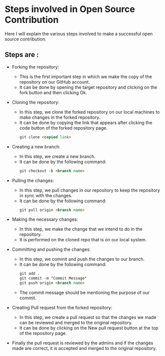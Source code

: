 # Steps involved in Open Source Contribution
Here I will explain the various steps involved to make a successful open source contribution.

## Steps are :
* Forking the repository:
    - This is the first important step in which we make the copy of the repository on our GitHub account.
    - It can be done by opening the target repository and clicking on the fork button and then clicking Ok.

* Cloning the repository:
    - In this step, we clone the forked repository on our local machines to make changes in the forked repository.
    - It can be done by copying the link that appears after clicking the code button of the forked repository page.
        ```markdown
        git clone <copied link>
        ```
* Creating a new branch:
    - In this step, we create a new branch.
    - It can be done by the following command:
        ```markdown
        git checkout -b <branch name>
        ```
* Pulling the changes:
    - In this step, we pull changes in our repository to keep the repository in sync with the changes.
    - It can be done by the following command:
        ```markdown
        git pull origin <branch name>
        ```

* Making the necessary changes:
    - In this step, we make the change that we intend to do in the repository.
    - It is performed on the cloned repo that is on our local system.

* Committing and pushing the changes:
    - In this step, we commit and push the changes to our branch.
    - It can be done by the following command:
        ```markdown
        git add .
        git commit -m "Commit Message"
        git push origin <branch name>
        ```
    - The commit message should be mentioning the purpose of our commit.

* Creating Pull request from the forked repository:
    - In this step, we create a pull request so that the changes we made can be reviewed and merged to the original repository.
    - It can be done by clicking on the New pull request button at the top of the repository page.

* Finally the pull request is reviewed by the admins and if the changes made are correct, it is accepted and merged to the original repository.
